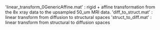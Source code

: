 'linear_transform_0GenericAffine.mat' : rigid + affine transformation from the 8x xray data to the upsampled 50_um MRI data.
'diff_to_struct.mat' : linear transform from diffusion to structural spaces
'struct_to_diff.mat' : linear transform from structural to diffusion spaces